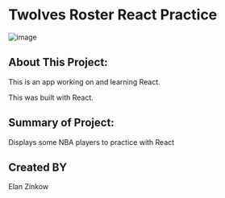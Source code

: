 # Twolves Roster React Practice

![image](https://user-images.githubusercontent.com/71417500/107460892-93ee7000-6b1e-11eb-91a3-160474ece7e6.png)

## About This Project:

This is an app working on and learning React.

This was built with React.

## Summary of Project:

Displays some NBA players to practice with React

## Created BY

Elan Zinkow
